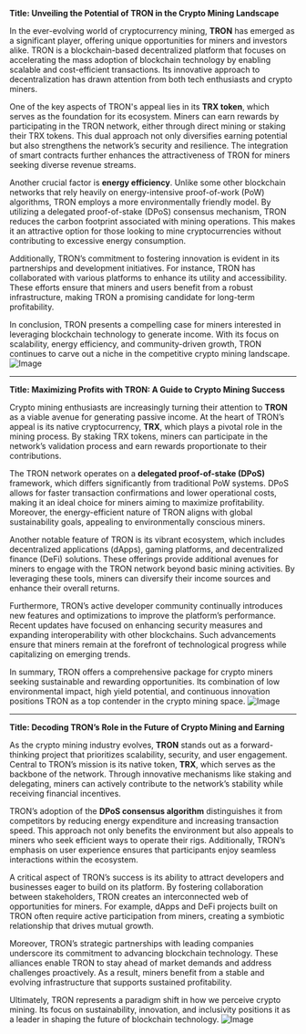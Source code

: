 **Title: Unveiling the Potential of TRON in the Crypto Mining Landscape**

In the ever-evolving world of cryptocurrency mining, **TRON** has emerged as a significant player, offering unique opportunities for miners and investors alike. TRON is a blockchain-based decentralized platform that focuses on accelerating the mass adoption of blockchain technology by enabling scalable and cost-efficient transactions. Its innovative approach to decentralization has drawn attention from both tech enthusiasts and crypto miners.

One of the key aspects of TRON's appeal lies in its **TRX token**, which serves as the foundation for its ecosystem. Miners can earn rewards by participating in the TRON network, either through direct mining or staking their TRX tokens. This dual approach not only diversifies earning potential but also strengthens the network’s security and resilience. The integration of smart contracts further enhances the attractiveness of TRON for miners seeking diverse revenue streams.

Another crucial factor is **energy efficiency**. Unlike some other blockchain networks that rely heavily on energy-intensive proof-of-work (PoW) algorithms, TRON employs a more environmentally friendly model. By utilizing a delegated proof-of-stake (DPoS) consensus mechanism, TRON reduces the carbon footprint associated with mining operations. This makes it an attractive option for those looking to mine cryptocurrencies without contributing to excessive energy consumption.

Additionally, TRON’s commitment to fostering innovation is evident in its partnerships and development initiatives. For instance, TRON has collaborated with various platforms to enhance its utility and accessibility. These efforts ensure that miners and users benefit from a robust infrastructure, making TRON a promising candidate for long-term profitability.

In conclusion, TRON presents a compelling case for miners interested in leveraging blockchain technology to generate income. With its focus on scalability, energy efficiency, and community-driven growth, TRON continues to carve out a niche in the competitive crypto mining landscape. ![Image](https://github.com/user-attachments/assets/3be06921-4469-491d-bd37-5f14c53422b7)

---

**Title: Maximizing Profits with TRON: A Guide to Crypto Mining Success**

Crypto mining enthusiasts are increasingly turning their attention to **TRON** as a viable avenue for generating passive income. At the heart of TRON’s appeal is its native cryptocurrency, **TRX**, which plays a pivotal role in the mining process. By staking TRX tokens, miners can participate in the network’s validation process and earn rewards proportionate to their contributions.

The TRON network operates on a **delegated proof-of-stake (DPoS)** framework, which differs significantly from traditional PoW systems. DPoS allows for faster transaction confirmations and lower operational costs, making it an ideal choice for miners aiming to maximize profitability. Moreover, the energy-efficient nature of TRON aligns with global sustainability goals, appealing to environmentally conscious miners.

Another notable feature of TRON is its vibrant ecosystem, which includes decentralized applications (dApps), gaming platforms, and decentralized finance (DeFi) solutions. These offerings provide additional avenues for miners to engage with the TRON network beyond basic mining activities. By leveraging these tools, miners can diversify their income sources and enhance their overall returns.

Furthermore, TRON’s active developer community continually introduces new features and optimizations to improve the platform’s performance. Recent updates have focused on enhancing security measures and expanding interoperability with other blockchains. Such advancements ensure that miners remain at the forefront of technological progress while capitalizing on emerging trends.

In summary, TRON offers a comprehensive package for crypto miners seeking sustainable and rewarding opportunities. Its combination of low environmental impact, high yield potential, and continuous innovation positions TRON as a top contender in the crypto mining space. ![Image](https://github.com/user-attachments/assets/3be06921-4469-491d-bd37-5f14c53422b7)

---

**Title: Decoding TRON’s Role in the Future of Crypto Mining and Earning**

As the crypto mining industry evolves, **TRON** stands out as a forward-thinking project that prioritizes scalability, security, and user engagement. Central to TRON’s mission is its native token, **TRX**, which serves as the backbone of the network. Through innovative mechanisms like staking and delegating, miners can actively contribute to the network’s stability while receiving financial incentives.

TRON’s adoption of the **DPoS consensus algorithm** distinguishes it from competitors by reducing energy expenditure and increasing transaction speed. This approach not only benefits the environment but also appeals to miners who seek efficient ways to operate their rigs. Additionally, TRON’s emphasis on user experience ensures that participants enjoy seamless interactions within the ecosystem.

A critical aspect of TRON’s success is its ability to attract developers and businesses eager to build on its platform. By fostering collaboration between stakeholders, TRON creates an interconnected web of opportunities for miners. For example, dApps and DeFi projects built on TRON often require active participation from miners, creating a symbiotic relationship that drives mutual growth.

Moreover, TRON’s strategic partnerships with leading companies underscore its commitment to advancing blockchain technology. These alliances enable TRON to stay ahead of market demands and address challenges proactively. As a result, miners benefit from a stable and evolving infrastructure that supports sustained profitability.

Ultimately, TRON represents a paradigm shift in how we perceive crypto mining. Its focus on sustainability, innovation, and inclusivity positions it as a leader in shaping the future of blockchain technology. ![Image](https://github.com/user-attachments/assets/3be06921-4469-491d-bd37-5f14c53422b7)